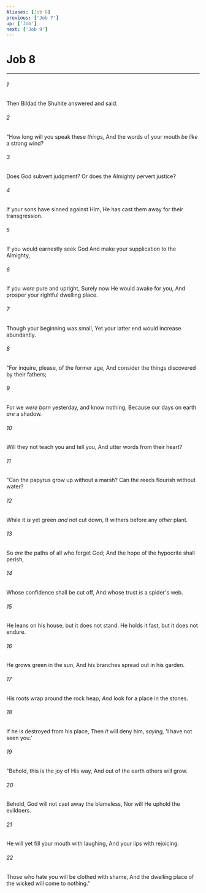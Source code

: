 ```yaml
---
Aliases: [Job 8]
previous: ['Job 7']
up: ['Job']
next: ['Job 9']
---
```

# Job 8

***


###### 1 
Then Bildad the Shuhite answered and said: 

###### 2 
"How long will you speak these _things,_ And the words of your mouth _be like_ a strong wind? 

###### 3 
Does God subvert judgment? Or does the Almighty pervert justice? 

###### 4 
If your sons have sinned against Him, He has cast them away for their transgression. 

###### 5 
If you would earnestly seek God And make your supplication to the Almighty, 

###### 6 
If you _were_ pure and upright, Surely now He would awake for you, And prosper your rightful dwelling place. 

###### 7 
Though your beginning was small, Yet your latter end would increase abundantly. 

###### 8 
"For inquire, please, of the former age, And consider the things discovered by their fathers; 

###### 9 
For we _were born_ yesterday, and know nothing, Because our days on earth _are_ a shadow. 

###### 10 
Will they not teach you and tell you, And utter words from their heart? 

###### 11 
"Can the papyrus grow up without a marsh? Can the reeds flourish without water? 

###### 12 
While it _is_ yet green _and_ not cut down, It withers before any _other_ plant. 

###### 13 
So _are_ the paths of all who forget God; And the hope of the hypocrite shall perish, 

###### 14 
Whose confidence shall be cut off, And whose trust _is_ a spider's web. 

###### 15 
He leans on his house, but it does not stand. He holds it fast, but it does not endure. 

###### 16 
He grows green in the sun, And his branches spread out in his garden. 

###### 17 
His roots wrap around the rock heap, _And_ look for a place in the stones. 

###### 18 
If he is destroyed from his place, Then _it_ will deny him, _saying,_ 'I have not seen you.' 

###### 19 
"Behold, this is the joy of His way, And out of the earth others will grow. 

###### 20 
Behold, God will not cast away the blameless, Nor will He uphold the evildoers. 

###### 21 
He will yet fill your mouth with laughing, And your lips with rejoicing. 

###### 22 
Those who hate you will be clothed with shame, And the dwelling place of the wicked will come to nothing."
